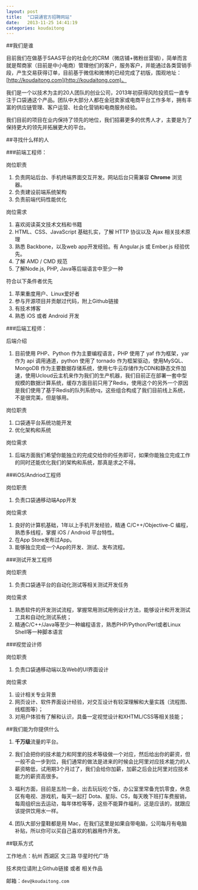 ```yaml
---
layout: post
title:  "口袋通官方招聘网站"
date:   2013-11-25 14:41:19
categories: koudaitong
---
```


##我们是谁

目前我们在做基于SAAS平台的社会化的CRM（微店铺+微粉丝营销），简单而言就是帮商家（目前是中小电商）管理他们的客户，服务客户，并能通过各类营销手段，产生交易获得订单，目前基于微信和微博的已经完成了初版，围观地址： [http://koudaitong.com](http://koudaitong.com)。

我们是一个以技术为主的20人团队的创业公司，2013年初获得风险投资后一直专注于口袋通这个产品。团队中大部分人都在金冠卖家或电商平台工作多年，拥有丰富的供应链管理、客户运营、社会化营销和电商服务经验。

我们目前的项目在业内保持了领先的地位，我们招募更多的优秀人才，主要是为了保持更大的领先并拓展更大的平台。

##寻找什么样的人

###前端工程师：

岗位职责

1. 负责网站后台、手机终端界面交互开发。网站后台只需兼容 **Chrome** 浏览器。
2. 负责建设前端系统架构
3. 负责前端代码性能优化

岗位需求

1. 喜欢阅读英文技术文档和书籍
2. HTML、CSS、JavaScript 基础扎实，了解 HTTP 协议以及 Ajax 相关技术原理
3. 熟悉 Backbone，以及web app开发经验。有 Angular.js 或 Ember.js 经验优先。
4. 了解 AMD / CMD 规范
5. 了解Node.js, PHP, Java等后端语言中至少一种 

符合以下条件者优先

1. 苹果重度用户、Linux爱好者
2. 参与开源项目并贡献过代码，附上Github链接
3. 有技术博客
4. 熟悉 iOS 或者 Android 开发

###后端工程师：

后端介绍

1. 目前使用 PHP、Python 作为主要编程语言，PHP 使用了 yaf 作为框架，yar 作为 api 调用通道，python 使用了 tornado 作为框架驱动，使用MySQL、MongoDB 作为主要数据存储系统，使用七牛云存储作为CDN和静态文件加速，使用Ucloud云主机来作为我们的生产机器，我们目前正在部署一套中型规模的数据计算系统，缓存方面目前只用了Redis，使用这个的另外一个原因是我们使用了基于Redis的队列系统rq，这些组合构成了我们目前线上系统，不是很完美，但是够用。

岗位职责

1. 口袋通平台系统功能开发
2. 优化架构和系统

岗位需求

1. 后端方面我们希望你能独立的完成交给你的任务即可，如果你能独立完成工作的同时还能优化我们的架构和系统，那真是求之不得。

###iOS/Andriod工程师

岗位职责

1. 负责口袋通移动端App开发

岗位需求

1. 良好的计算机基础，1年以上手机开发经验，精通 C/C++/Objective-C 编程，熟悉多线程，掌握 iOS / Android 平台特性。
2. 在App Store发布过App。
3. 能够独立完成一个App的开发、测试、发布流程。

###测试开发工程师

岗位职责

1. 负责口袋通平台的自动化测试等相关测试开发任务

岗位需求

1. 熟悉软件的开发测试流程，掌握常用测试用例设计方法，能够设计和开发测试工具和自动化测试系统；
2. 精通C/C++/Java等至少一种编程语言，熟悉PHP/Python/Perl或者Linux Shell等一种脚本语言

###视觉设计师

岗位职责

1. 负责口袋通移动端以及Web的UI界面设计

岗位需求

1. 设计相关专业背景
2. 网页设计、软件界面设计经验，对交互设计有较深理解和大量实践（流程图、线框图等）；
3. 对用户体验有了解和认识，具备一定视觉设计和XHTML/CSS等相关技能；


##我们能为你提供什么

1. **千万级**流量的平台。

2. 我们会把你的技术能力和阿里的技术等级做一个对应，然后给出你的薪资，但一般不会一步到位，我们通常的做法是进来的时候会比阿里对应技术能力的人薪资略低，试用期3个月过了，我们会给你加薪，加薪之后会比阿里对应技术能力的薪资高很多。

3. 福利方面，目前是五险一金，出去玩玩吃个饭，办公室里常备充饥零食，休息区有电视、游戏机，每天一起打 Dota、星际、CS，每天晚下班打车费报销，每周组织出去运动，每年体检等等，这些不能算作福利，这是应该的，就跟应该提供饮用水一样。

4. 团队大部分童鞋都是用 Mac，在我们这里是如果自带电脑，公司每月有电脑补贴，所以你可以买自己喜欢的机器用作开发。

##联系方式

工作地点：杭州 西湖区 文三路 华星时代广场

技术岗位请附上Github链接 或者 相关作品

邮箱：`dev@koudaitong.com`
